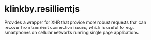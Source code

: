 klinkby.resillientjs
====================

Provides a wrapper for XHR that provide more robust requests that can recover from transient connection issues, which is useful for e.g. smartphones on cellular networks running single page applications. 
